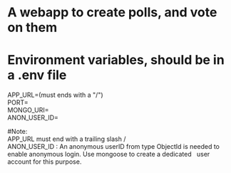 # A webapp to create polls, and vote on them

# Environment variables, should be in a .env file  
APP_URL=(must ends with a "/")  
PORT=  
MONGO_URI=  
ANON_USER_ID=  

#Note:  
APP_URL must end with a trailing slash /  
ANON_USER_ID : An anonymous userID from type ObjectId is needed to enable anonymous login. Use mongoose to create a dedicated   user account for this purpose.   
